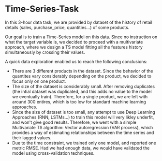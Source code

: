 # Time-Series-Task

In this 3-hour data task, we are provided by dataset of the history of retail details (sales, purchase_price, quantities...) of some products.

Our goal is to train a Time-Series model on this data. Since no instruction on what the target variable is, we decided to proceed with a multivariate approach, where we design a TS model fitting all the features history simultaneously by crossing their values.

A quick data exploration enabled us to reach the following conclusions:

- There are 3 different products in the dataset. Since the behavior of the quantites vary considerably depending on the product, we decided to focus only on one product.
- The size of the dataset is considerably small. After removing duplicates (the intial dataset was duplicated, and this adds no value to the model we eventually train). Therefore, for a single product, we are left with around 300 entires, which is too low for standard machine learning approaches.
- Since the size of dataset is too small, any attempt to use Deep Learning Approaches (RNN, LSTMs...) to train this model will very likley underfit, and won't give good results. Therefore, we went with a simple Multivariate TS algorithm: Vector autoregression (VAR process), which provides a way of estimating relationships between the time series and their lagged values.
- Due to the time constraint, we trained only one model, and reported one metric RMSE. Had we had enough data, we would have validated the model using cross-validation techniques. 
